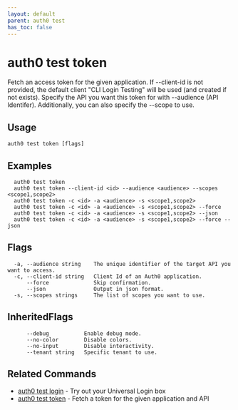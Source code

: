 ```yaml
---
layout: default
parent: auth0 test
has_toc: false
---
```

# auth0 test token

Fetch an access token for the given application.
If --client-id is not provided, the default client "CLI Login Testing" will be used (and created if not exists).
Specify the API you want this token for with --audience (API Identifer). Additionally, you can also specify the --scope to use.

## Usage
```
auth0 test token [flags]
```

## Examples

```
  auth0 test token
  auth0 test token --client-id <id> --audience <audience> --scopes <scope1,scope2>
  auth0 test token -c <id> -a <audience> -s <scope1,scope2>
  auth0 test token -c <id> -a <audience> -s <scope1,scope2> --force
  auth0 test token -c <id> -a <audience> -s <scope1,scope2> --json
  auth0 test token -c <id> -a <audience> -s <scope1,scope2> --force --json
```


## Flags

```
  -a, --audience string    The unique identifier of the target API you want to access.
  -c, --client-id string   Client Id of an Auth0 application.
      --force              Skip confirmation.
      --json               Output in json format.
  -s, --scopes strings     The list of scopes you want to use.
```


## InheritedFlags

```
      --debug           Enable debug mode.
      --no-color        Disable colors.
      --no-input        Disable interactivity.
      --tenant string   Specific tenant to use.
```


## Related Commands

- [auth0 test login](auth0_test_login.md) - Try out your Universal Login box
- [auth0 test token](auth0_test_token.md) - Fetch a token for the given application and API


